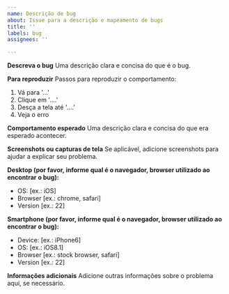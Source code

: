 ```yaml
---
name: Descrição de bug
about: Issue para a descrição e mapeamento de bugs
title: ''
labels: bug
assignees: ''

---
```


**Descreva o bug**
Uma descrição clara e concisa do que é o bug.

**Para reproduzir**
Passos para reproduzir o comportamento:
1. Vá para '...'
2. Clique em '....'
3. Desça a tela até '....'
4. Veja o erro

**Comportamento esperado**
Uma descrição clara e concisa do que era esperado acontecer.

**Screenshots ou capturas de tela**
Se aplicável, adicione screenshots para ajudar a explicar seu problema.

**Desktop (por favor, informe qual é o navegador, browser utilizado ao encontrar o bug):**
 - OS: [ex.: iOS]
 - Browser [ex.: chrome, safari]
 - Version [ex.: 22]

**Smartphone (por favor, informe qual é o navegador, browser utilizado ao encontrar o bug):**
 - Device: [ex.: iPhone6]
 - OS: [ex.: iOS8.1]
 - Browser [ex.: stock browser, safari]
 - Version [ex.: 22]

**Informações adicionais**
Adicione outras informações sobre o problema aqui, se necessário.
